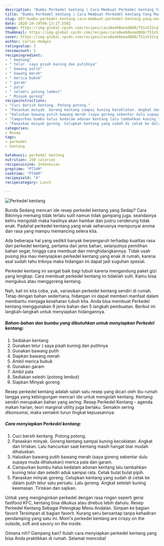 ```yaml
---
description: "Bumbu Perkedel kentang | Cara Membuat Perkedel kentang Yang Mudah Dan Praktis"
title: "Bumbu Perkedel kentang | Cara Membuat Perkedel kentang Yang Mudah Dan Praktis"
slug: 687-bumbu-perkedel-kentang-cara-membuat-perkedel-kentang-yang-mudah-dan-praktis
date: 2020-10-19T04:13:27.558Z
image: https://img-global.cpcdn.com/recipes/caca8ee68eead880/751x532cq70/perkedel-kentang-foto-resep-utama.jpg
thumbnail: https://img-global.cpcdn.com/recipes/caca8ee68eead880/751x532cq70/perkedel-kentang-foto-resep-utama.jpg
cover: https://img-global.cpcdn.com/recipes/caca8ee68eead880/751x532cq70/perkedel-kentang-foto-resep-utama.jpg
author: Carlos Hodges
ratingvalue: 3
reviewcount: 5
recipeingredient:
- " kentang"
- " telur  saya pisah kuning dan putihnya"
- " bawang putih"
- " bawang merah"
- " merica bubuk"
- " garam"
- " pala"
- " seledri potong lembut"
- " Minyak goreng"
recipeinstructions:
- "Cuci bersih kentang. Potong potong."
- "Panaskan minyak. Goreng kentang sampai kuning kecoklatan. Angkat dan tiriskan. Lalu hancurkan saat kentang masih hangat biar mudah dihaluskan."
- "Haluskan bawang putih bawang merah (saya goreng sebentar dulu supaya muda dihaluskan) merica pala dan garam."
- "Campurkan bumbu halus kedalam adonan kentang lalu tambahkan kuning telur dan seledri aduk sampai rata. Cetak bulat bulat pipih."
- "Panaskan minyak goreng. Celupkan kentang yang sudah di cetak ke dalam putih telur satu persatu. Lalu goreng. Angkat setelah kuning keemasan. Tiriskan dan sajikan."
categories:
- Resep
tags:
- perkedel
- kentang

katakunci: perkedel kentang 
nutrition: 250 calories
recipecuisine: Indonesian
preptime: "PT24M"
cooktime: "PT40M"
recipeyield: "4"
recipecategory: Lunch

---
```



![Perkedel kentang](https://img-global.cpcdn.com/recipes/caca8ee68eead880/751x532cq70/perkedel-kentang-foto-resep-utama.jpg)

Bunda Sedang mencari ide resep perkedel kentang yang Sedap? Cara Bikinnya memang tidak terlalu sulit namun tidak gampang juga. seandainya keliru mengolah maka hasilnya akan hambar dan justru cenderung tidak enak. Padahal perkedel kentang yang enak seharusnya mempunyai aroma dan rasa yang mampu memancing selera kita.

Ada beberapa hal yang sedikit banyak berpengaruh terhadap kualitas rasa dari perkedel kentang, pertama dari jenis bahan, selanjutnya pemilihan bahan segar, hingga cara membuat dan menghidangkannya. Tidak usah pusing jika mau menyiapkan perkedel kentang yang enak di rumah, karena asal sudah tahu triknya maka hidangan ini dapat jadi suguhan spesial.

Perkedel kentang ini sangat baik bagi tubuh karena mengandung paket gizi yang lengkap. Cara membuat perkedel kentang ini tidaklah sulit. Kamu bisa mengukus atau menggoreng kentang.


Nah, kali ini kita coba, yuk, variasikan perkedel kentang sendiri di rumah. Tetap dengan bahan sederhana, hidangan ini dapat memberi manfaat dalam membantu menjaga kesehatan tubuh kita. Anda bisa membuat Perkedel kentang menggunakan 9 jenis bahan dan 5 langkah pembuatan. Berikut ini langkah-langkah untuk menyiapkan hidangannya.

<!--inarticleads1-->

##### Bahan-bahan dan bumbu yang dibutuhkan untuk menyiapkan Perkedel kentang:

1. Sediakan  kentang
1. Gunakan  telur ( saya pisah kuning dan putihnya
1. Gunakan  bawang putih
1. Siapkan  bawang merah
1. Ambil  merica bubuk
1. Gunakan  garam
1. Ambil  pala
1. Sediakan  seledri (potong lembut)
1. Siapkan  Minyak goreng


Resep perkedel kentang adalah salah satu resep yang dicari oleh ibu rumah tangga yang kebingungan mencari ide untuk mengolah kentang. Kentang sendiri merupakan bahan yang sering. Resep Perkedel Kentang - agenda makan harian, teori marginal utility juga berlaku. Semakin sering dikonsumsi, maka semakin turun tingkat kepuasannya. 

<!--inarticleads2-->

##### Cara menyiapkan Perkedel kentang:

1. Cuci bersih kentang. Potong potong.
1. Panaskan minyak. Goreng kentang sampai kuning kecoklatan. Angkat dan tiriskan. Lalu hancurkan saat kentang masih hangat biar mudah dihaluskan.
1. Haluskan bawang putih bawang merah (saya goreng sebentar dulu supaya muda dihaluskan) merica pala dan garam.
1. Campurkan bumbu halus kedalam adonan kentang lalu tambahkan kuning telur dan seledri aduk sampai rata. Cetak bulat bulat pipih.
1. Panaskan minyak goreng. Celupkan kentang yang sudah di cetak ke dalam putih telur satu persatu. Lalu goreng. Angkat setelah kuning keemasan. Tiriskan dan sajikan.


Untuk yang menginginkan perkedel dengan rasa ringan seperti gerai fastfood KFC, kentang bisa dikukus atau direbus lebih dahulu. Resep Perkedel Kentang Sebagai Pelengkap Menu Andalan. Simpan ke bagian favorit Tersimpan di bagian favorit. Kurang seru bersantap tanpa kehadiran pendamping yang satu ini. Mom&#39;s perkedel kentang are crispy on the outside, soft and savory on the inside. 

Gimana nih? Gampang kan? Itulah cara menyiapkan perkedel kentang yang bisa Anda praktikkan di rumah. Selamat mencoba!
